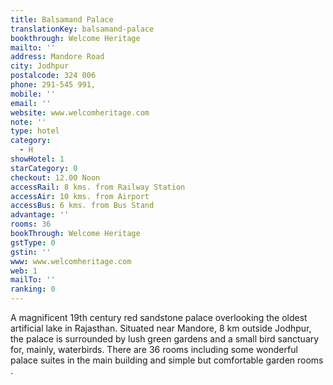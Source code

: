 ```yaml
---
title: Balsamand Palace
translationKey: balsamand-palace
bookthrough: Welcome Heritage
mailto: ''
address: Mandore Road
city: Jodhpur
postalcode: 324 006
phone: 291-545 991,
mobile: ''
email: ''
website: www.welcomheritage.com
note: ''
type: hotel
category:
  - H
showHotel: 1
starCategory: 0
checkout: 12.00 Noon
accessRail: 8 kms. from Railway Station
accessAir: 10 kms. from Airport
accessBus: 6 kms. from Bus Stand
advantage: ''
rooms: 36
bookThrough: Welcome Heritage
gstType: 0
gstin: ''
www: www.welcomheritage.com
web: 1
mailTo: ''
ranking: 0
---
```







A magnificent 19th century red sandstone palace overlooking the oldest artificial lake in Rajasthan. Situated near Mandore, 8 km outside Jodhpur, the palace is surrounded by lush green gardens and a small bird sanctuary for, mainly, waterbirds. There are 36 rooms including some wonderful palace suites in the main building and simple but comfortable garden rooms .